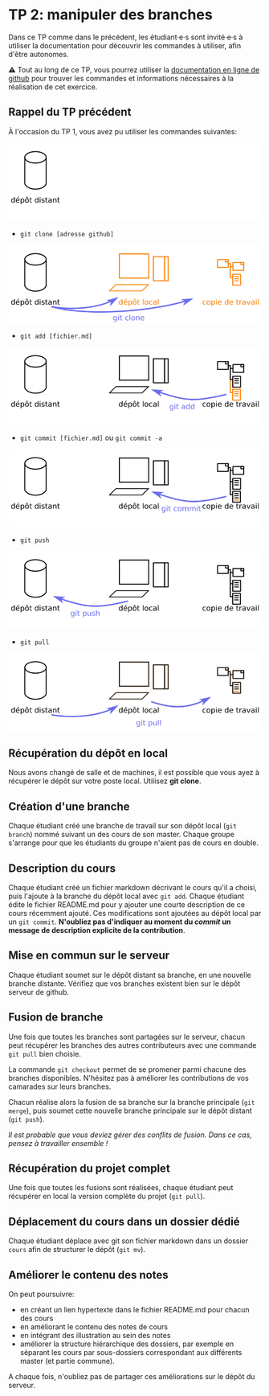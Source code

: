 # TP 2: manipuler des branches

Dans ce TP comme dans le précédent, les étudiant·e·s sont invité·e·s à utiliser la documentation pour découvrir les commandes à utiliser, afin d'être autonomes.

⚠️ Tout au long de ce TP, vous pourrez utiliser la [documentation en ligne de github](https://help.github.com/en#dotcom) pour trouver les commandes et informations nécessaires à la réalisation de cet exercice.


## Rappel du TP précédent

À l'occasion du TP 1, vous avez pu utiliser les commandes suivantes:

![configuration initale](images/git-0.png)

* `git clone [adresse github]`

![git clone](images/git-clone.png)

* `git add [fichier.md]`

![git add](images/git-add.png)


* `git commit [fichier.md]` ou `git commit -a`

![git commit](images/git-commit.png)

* `git push`

![git push](images/git-push.png)

* `git pull`

![git pull](images/git-pull.png)


## Récupération du dépôt en local

Nous avons changé de salle et de machines, il est possible que vous ayez à récupérer le dépôt sur votre poste local. Utilisez **git 
clone**.

## Création d'une branche

Chaque étudiant créé une branche de travail sur son dépôt local (`git branch`) nommé suivant un des cours de son master. Chaque groupe s'arrange pour que les étudiants du groupe n'aient pas de cours en double.

## Description du cours

Chaque étudiant créé un fichier markdown décrivant le cours qu'il a choisi, puis l'ajoute à la branche du dépôt local avec `git add`. Chaque étudiant édite le fichier README.md pour y ajouter une courte description de ce cours récemment ajouté. Ces modifications sont ajoutées au dépôt local par un `git commit`. **N'oubliez pas d'indiquer au moment du *commit* un message de description explicite de la contribution**.

## Mise en commun sur le serveur

Chaque étudiant soumet sur le dépôt distant sa branche, en une nouvelle branche distante. Vérifiez que vos branches existent bien sur le dépôt serveur de github.

## Fusion de branche

Une fois que toutes les branches sont partagées sur le serveur, chacun peut récupérer les branches des autres contributeurs avec une commande `git pull` bien choisie.

La commande `git checkout` permet de se promener parmi chacune des branches disponibles. N'hésitez pas à améliorer les contributions de vos camarades sur leurs branches.

Chacun réalise alors la fusion de sa branche sur la branche principale (`git merge`), puis soumet cette nouvelle branche principale sur le dépôt distant (`git push`).

*Il est probable que vous deviez gérer des conflits de fusion. Dans ce cas, pensez à travailler ensemble !*

## Récupération du projet complet

Une fois que toutes les fusions sont réalisées, chaque étudiant peut récupérer en local la version complète du projet (`git pull`).

## Déplacement du cours dans un dossier dédié

Chaque étudiant déplace avec git son fichier markdown dans un dossier `cours` afin de structurer le dépôt (`git mv`).

## Améliorer le contenu des notes

On peut poursuivre:

* en créant un lien hypertexte dans le fichier README.md pour chacun des cours
* en améliorant le contenu des notes de cours
* en intégrant des illustration au sein des notes
* améliorer la structure hiérarchique des dossiers, par exemple en séparant les cours par sous-dossiers correspondant aux différents master (et partie commune).

A chaque fois, n'oubliez pas de partager ces améliorations sur le dépôt du serveur.




